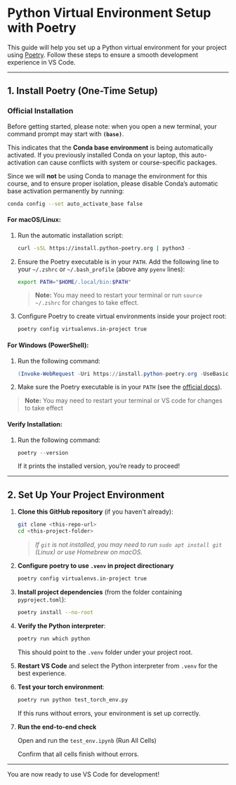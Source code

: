 # Python Virtual Environment Setup with Poetry

This guide will help you set up a Python virtual environment for your project using [Poetry](https://python-poetry.org/). Follow these steps to ensure a smooth development experience in VS Code.

---

## 1. Install Poetry (One-Time Setup)

### Official Installation 

Before getting started, please note: when you open a new terminal, your command prompt may start with **`(base)`**.  

This indicates that the **Conda base environment** is being automatically activated. If you previously installed Conda on your laptop, this auto-activation can cause conflicts with system or course-specific packages.  

Since we will **not** be using Conda to manage the environment for this course, and to ensure proper isolation, please disable Conda’s automatic base activation permanently by running:  

```bash
conda config --set auto_activate_base false
```

#### For macOS/Linux:

1. Run the automatic installation script:

    ```bash
    curl -sSL https://install.python-poetry.org | python3 -
    ```

2. Ensure the Poetry executable is in your `PATH`. Add the following line to your `~/.zshrc` or `~/.bash_profile` (above any `pyenv` lines):

    ```bash
    export PATH="$HOME/.local/bin:$PATH"
    ```

    > **Note:** You may need to restart your terminal or run `source ~/.zshrc` for changes to take effect.

3. Configure Poetry to create virtual environments inside your project root:

    ```bash
    poetry config virtualenvs.in-project true
    ```

#### For Windows (PowerShell):

1. Run the following command:

    ```powershell
    (Invoke-WebRequest -Uri https://install.python-poetry.org -UseBasicParsing).Content | py -
    ```

2. Make sure the Poetry executable is in your `PATH` (see the [official docs](https://python-poetry.org/docs/#installing-with-the-official-installer)).

  > **Note:** You may need to restart your terminal or VS code for changes to take effect

#### Verify Installation:

1. Run the following command:
   

    ```powershell
    poetry --version
    ```
    
    If it prints the installed version, you’re ready to proceed!
---

## 2. Set Up Your Project Environment

1. **Clone this GitHub repository** (if you haven't already):

    ```bash
    git clone <this-repo-url>
    cd <this-project-folder>
    ```
    > *If `git` is not installed, you may need to run `sudo apt install git` (Linux) or use Homebrew on macOS.*

2. **Configure poetry to use `.venv` in project directionary** 

    ```bash
    poetry config virtualenvs.in-project true
    ```   
3. **Install project dependencies** (from the folder containing `pyproject.toml`):

    ```bash
    poetry install --no-root
    ```

4. **Verify the Python interpreter**:

    ```bash
    poetry run which python
    ```
    This should point to the `.venv` folder under your project root.

5. **Restart VS Code** and select the Python interpreter from `.venv` for the best experience.

6. **Test your torch environment**:

    ```bash
    poetry run python test_torch_env.py
    ```
    If this runs without errors, your environment is set up correctly.
7. **Run the end-to-end check**
   
   Open and run the `test_env.ipynb` (Run All Cells)

   Confirm that all cells finish without errors.
---

You are now ready to use VS Code for development!

